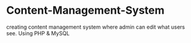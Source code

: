 # Content-Management-System
creating content management system where admin can edit what users see.
Using PHP & MySQL
